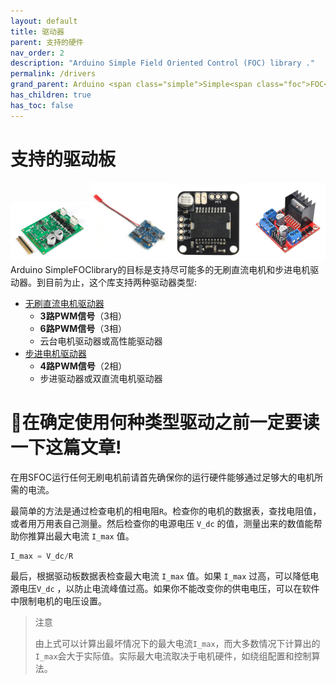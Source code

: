 ```yaml
---
layout: default
title: 驱动器
parent: 支持的硬件
nav_order: 2
description: "Arduino Simple Field Oriented Control (FOC) library ."
permalink: /drivers
grand_parent: Arduino <span class="simple">Simple<span class="foc">FOC</span>library</span>
has_children: true
has_toc: false
---
```


# 支持的驱动板

<div class="width60">
<img src="extras/Images/drv8302.png" style="width:25%;display:inline"><img src="extras/Images/bgc_30.jpg" style="width:25%;display:inline"><img src="extras/Images/l6234.jpg" style="width:25%;display:inline"><img src="extras/Images/l298n.jpg" style="width:25%;display:inline">
</div>
Arduino <span>Simple<span>FOC</span>library</span>的目标是支持尽可能多的无刷直流电机和步进电机驱动器。到目前为止，这个库支持两种驱动器类型:

- [无刷直流电机驱动器 <i class="fa fa-external-link"></i>](bldc_drivers)
    - **3路PWM信号**（3相）
    - **6路PWM信号**（3相）
    - 云台电机驱动器或高性能驱动器
- [步进电机驱动器 <i class="fa fa-external-link"></i>](stepper_drivers)
    - **4路PWM信号**（2相）
    - 步进驱动器或双直流电机驱动器

# 📢在确定使用何种类型驱动之前一定要读一下这篇文章!

在用SFOC运行任何无刷电机前请首先确保你的运行硬件能够通过足够大的电机所需的电流。

最简单的方法是通过检查电机的相电阻`R`。检查你的电机的数据表，查找电阻值，或者用万用表自己测量。然后检查你的电源电压 `V_dc` 的值，测量出来的数值能帮助你推算出最大电流 `I_max` 值。

```cpp
I_max = V_dc/R
```
最后，根据驱动板数据表检查最大电流 `I_max` 值。如果 `I_max` 过高，可以降低电源电压`V_dc` ，以防止电流峰值过高。如果你不能改变你的供电电压，可以在软件中限制电机的电压设置。

<blockquote class="warning">
    <p class="heading">注意</p>
   由上式可以计算出最坏情况下的最大电流<code class="highlighter-rouge">I_max</code>，而大多数情况下计算出的<code class="highlighter-rouge">I_max</code>会大于实际值。实际最大电流取决于电机硬件，如绕组配置和控制算法。
</blockquote>

